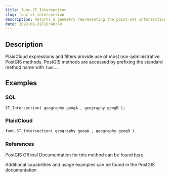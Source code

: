 ```yaml
---
title: func.ST_Intersection
slug: func-st-intersection
description: Returns a geometry representing the point-set intersection of two geometries
date: 2022-01-31T10:48:40
---
```



## Description


PlaidCloud expressions and filters provide use of most non-administrative PostGIS methods. PostGIS methods are accessed by prefixing the standard method name with `func.`.



## Examples


### SQL



```
ST_Intersection( geography geogA , geography geogB );
```


### PlaidCloud



```python
func.ST_Intersection( geography geogA , geography geogB )
```


### References


PostGIS Official Documentation for this method can be found [here](https://postgis.net/docs/manual-3.1/ST_Intersection.html).



Additional capabilities and usage examples can be found in the PostGIS documentation

